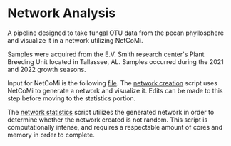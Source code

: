 # Network Analysis

A pipeline designed to take fungal OTU data from the pecan phyllosphere and visualize it in a network utilizing NetCoMi.

Samples were acquired from the E.V. Smith research center's Plant Breeding Unit located in Tallassee, AL. Samples occurred during the 2021 and 2022 growth seasons.

Input for NetCoMi is the following [file](https://github.com/Beatrice-Severance/Network_Analysis/blob/main/21-22-fungi-phyloseq-clean.rds). The [network creation](https://github.com/Beatrice-Severance/Network_Analysis/blob/main/Network_Creation.Rmd) script uses NetCoMi to generate a network and visualize it. Edits can be made to this step before moving to the statistics portion.

The [network statistics](https://github.com/Beatrice-Severance/Network_Analysis/blob/main/Network_Statistics.Rmd) script utilizes the generated network in order to determine whether the network created is not random. This script is computationally intense, and requires a respectable amount of cores and memory in order to complete. 